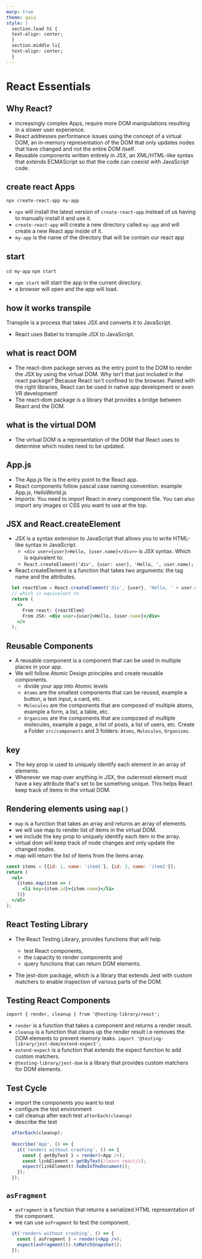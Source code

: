 ```yaml
---
marp: true
theme: gaia
style: |
  section.lead h1 {
  text-align: center;
  }
  section.middle li{
  text-align: center;
  }
---
```

<!-- headingDivider: 2 -->
<!--
theme: gaia
class: lead
-->

# React Essentials

## Why React?
* increasingly complex Apps, require more DOM manipulations resulting in a slower user experience. 
* React addresses performance issues using the concept of a virtual DOM, an in-memory representation of the DOM that only updates nodes that have changed and not the entire DOM itself. 
* Reusable components written entirely in JSX, an XML/HTML-like syntax that extends ECMAScript so that the code can coexist with JavaScript code.

## create react Apps
`npx create-react-app my-app`
* `npx` will install the latest version of `create-react-app` instead of us having to manually install it and use it.
* `create-react-app` will create a new directory called `my-app` and will create a new React app inside of it.
* `my-app` is the name of the directory that will be contain our react app
## start
`cd my-app`
`npm start`
* `npm start` will start the app in the current directory.
* a browser will open and the app will load.
## how it works transpile
Transpile is a process that takes JSX and converts it to JavaScript. 
* React uses Babel to transpile JSX to JavaScript.

## what is react DOM
* The react-dom package serves as the entry point to the DOM to render the JSX by using the virtual DOM. Why isn't that just included in the react package? Because React isn't confined to the browser. Paired with the right libraries, React can be used in native app development or even VR development!
* The react-dom package is a library that provides a bridge between React and the DOM.

## what is the virtual DOM
* The virtual DOM is a representation of the DOM that React uses to determine which nodes need to be updated.

## App.js
* The App.js file is the entry point to the React app.
* React components follow pascal case naming convention. example App.js, HelloWorld.js
* Imports: You need to import React in every component file. You can also import any images or CSS you want to use at the top.

## JSX and React.createElement
<style scoped>
{font-size: 1.7em;}
</style>
* JSX is a syntax extension to JavaScript that allows you to write HTML-like syntax in JavaScript. 
  * `<div user={user}>Hello, {user.name}</div>>` is JSX syntax.
Which is equivalent to:
  * `React.createElement('div', {user: user}, 'Hello, ', user.name);`
* React.createElement is a function that takes two arguments: the tag name and the attributes.

```jsx
  let reactElem = React.createElement('div', {user}, 'Hello, ' + user.name);
  // which is equivalent to
  return (
    <>
      From react: {reactElem}
      From JSX: <div user={user}>Hello, {user.name}</div>
    </>
  );
```

## Reusable Components
<style scoped>
{font-size: 1.7em;}
</style>
* A reusable component is a component that can be used in multiple places in your app.
* We will follow Atomic Design principles and create reusable components.
  * divide your app into Atomic levels
  * `Atoms` are the smallest components that can be reused, example a button, a text input, a card, etc.
  * `Molecules` are the components that are composed of multiple atoms, example a form, a list, a table, etc.
  * `Organisms` are the components that are composed of multiple molecules, example a page, a list of posts, a list of users, etc.
Create a Folder `src/components` and 3 folders: `Atoms`, `Molecules`, `Organisms`.

## key
* The key prop is used to uniquely identify each element in an array of elements.
* Whenever we map over anything in JSX, the outermost element must have a key attribute that's set to be something unique. This helps React keep track of items in the virtual DOM.

## Rendering elements using `map()`
<style scoped>
{font-size: 1.8em;}

</style>
* `map` is a function that takes an array and returns an array of elements.
* we will use map to render list of items in the virtual DOM.
* we include the key prop to uniquely identify each item in the array.
* virtual dom will keep track of node changes and only update the changed nodes.
* map will return the list of items from the items array.
```jsx
const items = [{id: 1, name: 'item1'}, {id: 2, name: 'item2'}];
return (
  <ul>
    {items.map(item => (
      <li key={item.id}>{item.name}</li>
    ))}
  </ul>
);
```
## React Testing Library
* The React Testing Library, provides functions that will help
  * test React components, 
  * the capacity to render components and 
  * query functions that can return DOM elements.

* The jest-dom package, which is a library that extends Jest with custom matchers to enable inspection of various parts of the DOM.

## Testing React Components
`import { render, cleanup } from '@testing-library/react';`
* `render` is a function that takes a component and returns a render result.
* `cleanup` is a function that cleans up the render result i.e removes the DOM elements to prevent memory leaks.
`import '@testing-library/jest-dom/extend-expect';`
* `extend-expect` is a function that extends the expect function to add custom matchers.
* `@testing-library/jest-dom` is a library that provides custom matchers for DOM elements.

## Test Cycle
<style scoped>
{font-size: 1.7em;}
</style>
* import the components you want to test
* configure the test environment
* call cleanup after each test `afterEach(cleanup)`
* describe the test
```js
  afterEach(cleanup);
  
  describe('App', () => {
    it('renders without crashing', () => {
      const { getByText } = render(<App />);
      const linkElement = getByText(/learn react/i);
      expect(linkElement).toBeInTheDocument();
    });
  });
```

## `asFragment`
* `asFragment` is a function that returns a serialized HTML representation of the component.
* we can use `asFragment` to test the component.
```jsx
  it('renders without crashing', () => {
    const { asFragment } = render(<App />);
    expect(asFragment()).toMatchSnapshot();
  });
```

